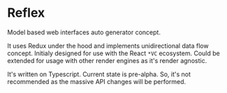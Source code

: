 # Reflex

Model based web interfaces auto generator concept.

It uses Redux under the hood and implements unidirectional data flow concept. Initialy designed for use with the React `*VC` ecosystem. Could be extended for usage with other render engines as it's render agnostic.

It's written on Typescript.
Current state is pre-alpha. So, it's not recommended as the massive API changes will be performed.
